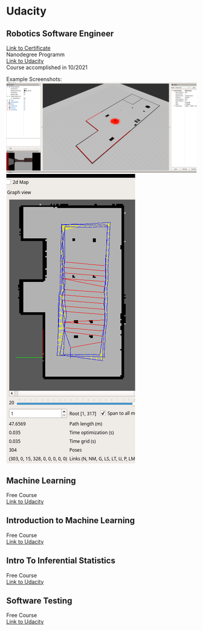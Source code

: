 # Udacity

## Robotics Software Engineer
[Link to Certificate](./robotics_software_engineer/udacity_robotics_certificate.pdf) \
Nanodegree Programm \
[Link to Udacity](https://classroom.udacity.com/nanodegrees/nd209/dashboard/overview) \
Course accomplished in 10/2021

Example Screenshots: \
![Image1](robotics_software_engineer/project_submissions/project_3/screenshots/ksnip_20211011-212706.png)
![Image2](robotics_software_engineer/project_submissions/project_4/udacity_submission/2d_map.png)

## Machine Learning
Free Course \
[Link to Udacity](https://classroom.udacity.com/courses/ud262)

## Introduction to Machine Learning
Free Course \
[Link to Udacity](https://classroom.udacity.com/courses/ud120)

## Intro To Inferential Statistics
Free Course \
[Link to Udacity](https://classroom.udacity.com/courses/ud201)

## Software Testing
Free Course \
[Link to Udacity](https://classroom.udacity.com/courses/cs258)
 
